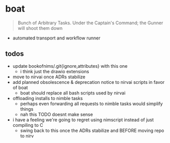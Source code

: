 # boat

> Bunch of Arbitrary Tasks.
> Under the Captain's Command; the Gunner will shoot them down

- automated transport and workflow runner

## todos

- update bookofnims/.git{ignore,attributes} with this one
  - i think just the drawio extensions
- move to nirvai once ADRs stabilize
- add planned obsolescence & deprecation notice to nirvai scripts in favor of boat
  - boat should replace all bash scripts used by nirvai
- offloading installs to nimble tasks
  - perhaps even forwarding all requests to nimble tasks would simplify things
  - nah this TODO doesnt make sense
- i have a feeling we're going to regret using nimscript instead of just compiling to C
  - swing back to this once the ADRs stabilize and BEFORE moving repo to nirv
